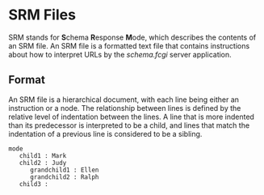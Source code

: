 # SRM Files

SRM stands for **S**chema **R**esponse **M**ode, which describes the contents
of an SRM file.  An SRM file is a formatted text file that contains instructions
about how to interpret URLs by the _schema.fcgi_ server application.

## Format

An SRM file is a hierarchical document, with each line being either an
instruction or a node.  The relationship between lines is defined by the
relative level of indentation between the lines.  A line that is more
indented than its predecessor is interpreted to be a child, and lines
that match the indentation of a previous line is considered to be a sibling.

~~~
mode
   child1 : Mark
   child2 : Judy
      grandchild1 : Ellen
      grandchild2 : Ralph
   child3 : 
